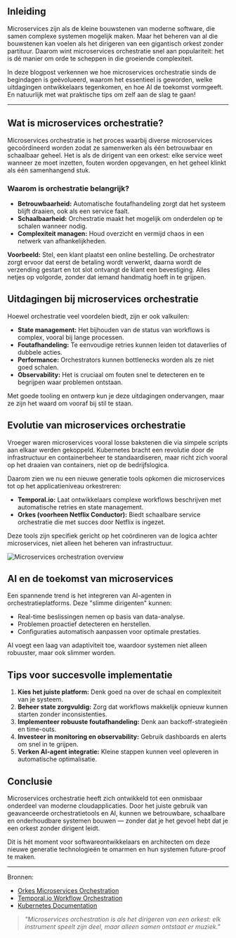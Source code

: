 ## Inleiding
Microservices zijn als de kleine bouwstenen van moderne software, die samen complexe systemen mogelijk maken. Maar het beheren van al die bouwstenen kan voelen als het dirigeren van een gigantisch orkest zonder partituur. Daarom wint microservices orchestratie snel aan populariteit: het is dé manier om orde te scheppen in die groeiende complexiteit.

In deze blogpost verkennen we hoe microservices orchestratie sinds de begindagen is geëvolueerd, waarom het essentieel is geworden, welke uitdagingen ontwikkelaars tegenkomen, en hoe AI de toekomst vormgeeft. En natuurlijk met wat praktische tips om zelf aan de slag te gaan!

---

## Wat is microservices orchestratie?
Microservices orchestratie is het proces waarbij diverse microservices gecoördineerd worden zodat ze samenwerken als één betrouwbaar en schaalbaar geheel. Het is als de dirigent van een orkest: elke service weet wanneer ze moet inzetten, fouten worden opgevangen, en het geheel klinkt als één samenhangend stuk.

### Waarom is orchestratie belangrijk?
- **Betrouwbaarheid:** Automatische foutafhandeling zorgt dat het systeem blijft draaien, ook als een service faalt.
- **Schaalbaarheid:** Orchestratie maakt het mogelijk om onderdelen op te schalen wanneer nodig.
- **Complexiteit managen:** Houd overzicht en vermijd chaos in een netwerk van afhankelijkheden.

**Voorbeeld:** Stel, een klant plaatst een online bestelling. De orchestrator zorgt ervoor dat eerst de betaling wordt verwerkt, daarna wordt de verzending gestart en tot slot ontvangt de klant een bevestiging. Alles netjes op volgorde, zonder dat iemand handmatig hoeft in te grijpen.

## Uitdagingen bij microservices orchestratie
Hoewel orchestratie veel voordelen biedt, zijn er ook valkuilen:

- **State management:** Het bijhouden van de status van workflows is complex, vooral bij lange processen.
- **Foutafhandeling:** Te eenvoudige retries kunnen leiden tot dataverlies of dubbele acties.
- **Performance:** Orchestrators kunnen bottlenecks worden als ze niet goed schalen.
- **Observability:** Het is cruciaal om fouten snel te detecteren en te begrijpen waar problemen ontstaan.

Met goede tooling en ontwerp kun je deze uitdagingen ondervangen, maar ze zijn het waard om vooraf bij stil te staan.

## Evolutie van microservices orchestratie
Vroeger waren microservices vooral losse bakstenen die via simpele scripts aan elkaar werden gekoppeld. Kubernetes bracht een revolutie door de infrastructuur en containerbeheer te standaardiseren, maar richt zich vooral op het draaien van containers, niet op de bedrijfslogica.

Daarom zien we nu een nieuwe generatie tools opkomen die microservices tot op het applicatieniveau orkestreren:

- **Temporal.io:** Laat ontwikkelaars complexe workflows beschrijven met automatische retries en state management.
- **Orkes (voorheen Netflix Conductor):** Biedt schaalbare service orchestratie die met succes door Netflix is ingezet.

Deze tools zijn specifiek gericht op het coördineren van de logica achter microservices, niet alleen het beheren van infrastructuur.

![Microservices orchestration overview](/images/microservices_orchestration_overview.png "Microservices Orchestration Schema")

## AI en de toekomst van microservices
Een spannende trend is het integreren van AI-agenten in orchestratieplatforms. Deze "slimme dirigenten" kunnen:

- Real-time beslissingen nemen op basis van data-analyse.
- Problemen proactief detecteren en herstellen.
- Configuraties automatisch aanpassen voor optimale prestaties.

AI voegt een laag van adaptiviteit toe, waardoor systemen niet alleen robuuster, maar ook slimmer worden.

## Tips voor succesvolle implementatie
1. **Kies het juiste platform:** Denk goed na over de schaal en complexiteit van je systeem.
2. **Beheer state zorgvuldig:** Zorg dat workflows makkelijk opnieuw kunnen starten zonder inconsistenties.
3. **Implementeer robuuste foutafhandeling:** Denk aan backoff-strategieën en time-outs.
4. **Investeer in monitoring en observability:** Gebruik dashboards en alerts om snel in te grijpen.
5. **Verken AI-agent integratie:** Kleine stappen kunnen veel opleveren in automatische optimalisatie.

## Conclusie
Microservices orchestratie heeft zich ontwikkeld tot een onmisbaar onderdeel van moderne cloudapplicaties. Door het juiste gebruik van geavanceerde orchestratietools en AI, kunnen we betrouwbare, schaalbare en onderhoudbare systemen bouwen — zonder dat je het gevoel hebt dat je een orkest zonder dirigent leidt.

Dit is hét moment voor softwareontwikkelaars en architecten om deze nieuwe generatie technologieën te omarmen en hun systemen future-proof te maken.

---

Bronnen:
- [Orkes Microservices Orchestration](https://orkes.io)
- [Temporal.io Workflow Orchestration](https://temporal.io)
- [Kubernetes Documentation](https://kubernetes.io)

> _"Microservices orchestration is als het dirigeren van een orkest: elk instrument speelt zijn deel, maar alleen samen ontstaat er muziek."_